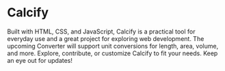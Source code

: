 # Calcify
Built with HTML, CSS, and JavaScript, Calcify is a practical tool for everyday use and a great project for exploring web development. The upcoming Converter will support unit conversions for length, area, volume, and more.  Explore, contribute, or customize Calcify to fit your needs. Keep an eye out for updates!
